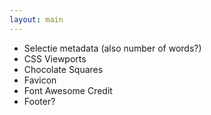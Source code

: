 ```yaml
---
layout: main
---
```

* Selectie metadata (also number of words?)
* CSS Viewports
* Chocolate Squares
* Favicon
* Font Awesome Credit
* Footer?